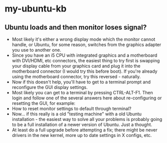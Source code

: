 # my-ubuntu-kb

## Ubuntu loads and then monitor loses signal?
- Most likely it's either a wrong display mode which the monitor cannot handle, or Ubuntu, for some reason, switches from the graphics adapter you use to another one.
- Since you have an i5 CPU with integrated graphics and a motherboard with DVI/HDMI, etc connectors, the easiest thing to try first is swapping your display cable from your graphics card and plug it into the motherboard connector (I would try this before boot). If you're already using the motherboard connector, try this reversed - naturally.
- Now if this doesn't help, you'll have to get to a terminal prompt and reconfigure the GUI display settings.
- Most likely you can get to a terminal by pressing CTRL-ALT-F1. Then login and follow one of the several answers here about re-configuring or resetting the GUI, for example:
- How to reset monitor settings to default through terminal?
- Now... if this really is a old "testing machine" with a old Ubuntu installation - the easiest way to solve all your problems is probably going to be a full installation of a newer version of Ubuntu. Just a thought.
- At least do a full upgrade before attempting a fix; there might be never drivers in the new kernel, more up to date settings in X configs, etc.
